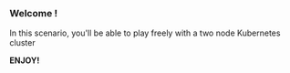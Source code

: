 
<br>

### Welcome !

In this scenario, you'll be able to play freely with a two node Kubernetes cluster

**ENJOY!**
